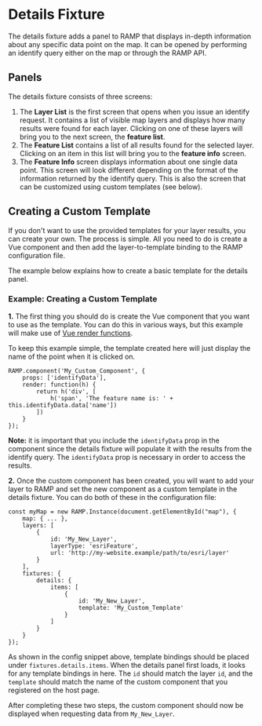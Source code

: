# Details Fixture

The details fixture adds a panel to RAMP that displays in-depth information about any specific data point on the map. It can be opened by performing an identify query either on the map or through the RAMP API.

## Panels
The details fixture consists of three screens:

1. The __Layer List__ is the first screen that opens when you issue an identify request. It contains a list of visible map layers and displays how many results were found for each layer. Clicking on one of these layers will bring you to the next screen, the __feature list__.
2. The __Feature List__ contains a list of all results found for the selected layer. Clicking on an item in this list will bring you to the __feature info__ screen.
3. The __Feature Info__ screen displays information about one single data point. This screen will look different depending on the format of the information returned by the identify query. This is also the screen that can be customized using custom templates (see below).


## Creating a Custom Template

If you don't want to use the provided templates for your layer results, you can create your own. The process is simple. All you need to do is create a Vue component and then add the layer-to-template binding to the RAMP configuration file.


The example below explains how to create a basic template for the details panel.

### Example: Creating a Custom Template

__1.__ The first thing you should do is create the Vue component that you want to use as the template. You can do this in various ways, but this example will make use of [Vue render functions](https://vuejs.org/v2/guide/render-function.html).


To keep this example simple, the template created here will just display the name of the point when it is clicked on.

```javascript=
RAMP.component('My_Custom_Component', {
    props: ['identifyData'],
    render: function(h) {
        return h('div', [
            h('span', 'The feature name is: ' + this.identifyData.data['name'])
        ])
    }
});
```

__Note:__ it is important that you include the `identifyData` prop in the component since the details fixture will populate it with the results from the identify query. The `identifyData` prop is necessary in order to access the results.


__2.__ Once the custom component has been created, you will want to add your layer to RAMP and set the new component as a custom template in the details fixture. You can do both of these in the configuration file:

```javascript=
const myMap = new RAMP.Instance(document.getElementById("map"), {
    map: { ... },
    layers: [
        {
            id: 'My_New_Layer',
            layerType: 'esriFeature',
            url: 'http://my-website.example/path/to/esri/layer'
        }
    ],
    fixtures: {
        details: {
            items: [
                {
                    id: 'My_New_Layer',
                    template: 'My_Custom_Template'
                }
            ]
        }
    }
});
```

As shown in the config snippet above, template bindings should be placed under `fixtures.details.items`. When the details panel first loads, it looks for any template bindings in here. The `id` should match the layer `id`, and the `template` should match the name of the custom component that you registered on the host page.

After completing these two steps, the custom component should now be displayed when requesting data from `My_New_Layer`.
